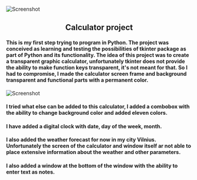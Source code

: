 ![Screenshot](https://github.com/egidijus78/egidijus78/blob/main/img/tkinter%20logo1.jpg)











<h2 align="center"> Calculator project </h2>

<h4> This is my first step trying to program in Python. The project was conceived as learning and testing the possibilities of tkinter package as part of Python and its functionality. The idea of this project was to create a transparent graphic calculator, unfortunately tkinter does not provide the ability to make function keys transparent, it's not meant for that. So I had to compromise, I made the calculator screen frame and background transparent and functional parts with a permanent color.</h4> 

![Screenshot](https://github.com/egidijus78/egidijus78/blob/main/img/calculator%20permanent0.jpg)






















<h4> I tried what else can be added to this calculator, I added a combobox with the ability to change background color and added eleven colors. 

<h4> I have added a digital clock with date, day of the week, month.</h4>

<h4> I also added the weather forecast for now in my city Vilnius. Unfortunately the screen of the calculator and window itself ar not able to place extensive information about the weather and other parameters. </h4>

<h4> I also added a window at the bottom of the window with the ability to enter text as notes. </h4>






